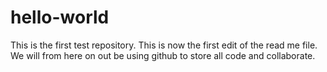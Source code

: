 # hello-world
This is the first test repository.
This is now the first edit of the read me file. We will from here on out be using github to store all code and collaborate.
